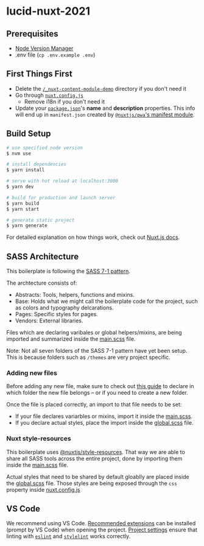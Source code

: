 # lucid-nuxt-2021

## Prerequisites

- [Node Version Manager](https://github.com/nvm-sh/nvm)
- .env file (`cp .env.example .env`)

## First Things First

- Delete the [`/_nuxt-content-module-demo`](./_nuxt-content-module-demo) directory if you don't need it
- Go through [`nuxt.config.js`](./nuxt.config.js)
  - Remove i18n if you don't need it
- Update your [`package.json`](./package.json)'s **name** and **description** properties. This info will end up in `manifest.json` created by [`@nuxtjs/pwa`'s manifest module](https://pwa.nuxtjs.org/manifest).

## Build Setup

```bash
# use specified node version
$ nvm use

# install dependencies
$ yarn install

# serve with hot reload at localhost:3000
$ yarn dev

# build for production and launch server
$ yarn build
$ yarn start

# generate static project
$ yarn generate
```

For detailed explanation on how things work, check out [Nuxt.js docs](https://nuxtjs.org).

## SASS Architecture

This boilerplate is following the [SASS 7-1 pattern](https://sass-guidelin.es/#the-7-1-pattern).

The archtecture consists of:

- Abstracts: Tools, helpers, functions and mixins.
- Base: Holds what we might call the boilerplate code for the project, such as colors and typography delcarations.
- Pages: Specific styles for pages.
- Vendors: External libraries.

Files which are declaring varibales or global helpers/mixins, are being imported and summarized inside the [main.scss](./assets/scss/main.scss) file.

Note: Not all seven folders of the SASS 7-1 pattern have yet been setup. This is because folders such as `/themes` are very project specific.

### Adding new files

Before adding any new file, make sure to check out [this guide](https://sass-guidelin.es/#the-7-1-pattern) to declare in which folder the new file belongs – or if you need to create a new folder.

Once the file is placed correctly, an import to that file needs to be set:

- If your file declares variarbles or mixins, import it inside the [main.scss](./assets/scss/main.scss).
- If you declare actual styles, place the import inside the [global.scss](./assets/scss) file.

### Nuxt style-resources

This boilerplate uses [@nuxtjs/style-resources](https://github.com/nuxt-community/style-resources-module). That way we are able to share all SASS tools across the entire project, done by importing them inside the [main.scss](./assets/scss/main.scss) file.

Actual styles that need to be shared by default gloablly are placed inside the [global.scss](./assets/scss) file. Those styles are being exposed through the `css` property inside [nuxt.config.js](./nuxt.config.js)

## VS Code

We recommend using VS Code. [Recommended extensions](./.vscode/extensions.json) can be installed (prompt by VS Code) when opening the project. [Project settings](./.vscode/settings.json) ensure that linting with [`eslint`](./.eslintrc.js) and [`stylelint`](./.stylelintrc.json) works correctly.
